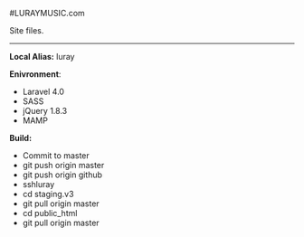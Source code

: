 #LURAYMUSIC.com

Site files.
****

**Local Alias:**  luray

__Enivronment__:

* Laravel 4.0
* SASS
* jQuery 1.8.3
* MAMP

__Build:__

* Commit to master
* git push origin master
* git push origin github
* sshluray
* cd staging.v3
* git pull origin master
* cd public_html
* git pull origin master